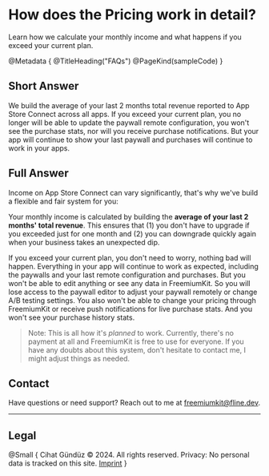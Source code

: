 # How does the Pricing work in detail?

Learn how we calculate your monthly income and what happens if you exceed your current plan.

@Metadata {
   @TitleHeading("FAQs")
   @PageKind(sampleCode)
}

## Short Answer

We build the average of your last 2 months total revenue reported to App Store Connect across all apps. If you exceed your current plan, you no longer will be able to update the paywall remote configuration, you won't see the purchase stats, nor will you receive purchase notifications. But your app will continue to show your last paywall and purchases will continue to work in your apps.

## Full Answer

Income on App Store Connect can vary significantly, that's why we've build a flexible and fair system for you:

Your monthly income is calculated by building the **average of your last 2 months' total revenue**. This ensures that (1) you don't have to upgrade if you exceeded just for one month and (2) you can downgrade quickly again when your business takes an unexpected dip.

If you exceed your current plan, you don't need to worry, nothing bad will happen. Everything in your app will continue to work as expected, including the paywalls and your last remote configuration and purchases. But you won't be able to edit anything or see any data in FreemiumKit. So you will lose access to the paywall editor to adjust your paywall remotely or change A/B testing settings. You also won't be able to change your pricing through FreemiumKit or receive push notifications for live purchase stats. And you won't see your purchase history stats.

> Note: This is all how it's _planned_ to work. Currently, there's no payment at all and FreemiumKit is free to use for everyone. If you have any doubts about this system, don't hesitate to contact me, I might adjust things as needed.

## Contact

Have questions or need support? Reach out to me at [freemiumkit@fline.dev](mailto:freemiumkit@fline.dev).

---

## Legal

@Small {
   Cihat Gündüz © 2024. All rights reserved.
   Privacy: No personal data is tracked on this site.
   [Imprint](https://www.fline.dev/imprint/)
}
